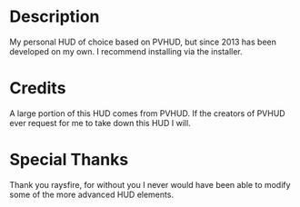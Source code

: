 # Description
My personal HUD of choice based on PVHUD, but since 2013 has been developed on my own. I recommend installing via the installer.

# Credits
A large portion of this HUD comes from PVHUD. If the creators of PVHUD ever request for me to take down this HUD I will.

# Special Thanks
Thank you raysfire, for without you I never would have been able to modify some of the more advanced HUD elements.
